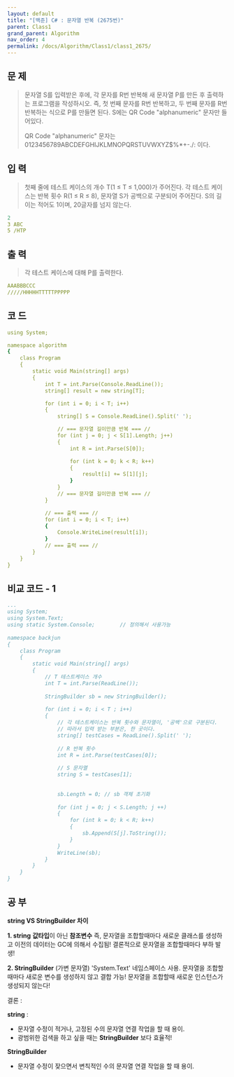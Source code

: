 ```yaml
---
layout: default
title: "[백준] C# : 문자열 반복 (2675번)"
parent: Class1
grand_parent: Algorithm
nav_order: 4
permalink: /docs/Algorithm/Class1/class1_2675/
---
```


## 문 제
> 문자열 S를 입력받은 후에, 각 문자를 R번 반복해 새 문자열 P를 만든 후 출력하는 프로그램을 작성하시오. 즉, 첫 번째 문자를 R번 반복하고, 두 번째 문자를 R번 반복하는 식으로 P를 만들면 된다. S에는 QR Code "alphanumeric" 문자만 들어있다.
> 
> QR Code "alphanumeric" 문자는 0123456789ABCDEFGHIJKLMNOPQRSTUVWXYZ\$%*+-./: 이다.


## 입 력
> 첫째 줄에 테스트 케이스의 개수 T(1 ≤ T ≤ 1,000)가 주어진다. 각 테스트 케이스는 반복 횟수 R(1 ≤ R ≤ 8), 문자열 S가 공백으로 구분되어 주어진다. S의 길이는 적어도 1이며, 20글자를 넘지 않는다. 

```yaml
2
3 ABC
5 /HTP
```

## 출 력
> 각 테스트 케이스에 대해 P를 출력한다.

```yaml
AAABBBCCC
/////HHHHHTTTTTPPPPP
```

## 코 드

```yaml
using System;

namespace algorithm
{
    class Program
    {
        static void Main(string[] args)
        {
            int T = int.Parse(Console.ReadLine());
            string[] result = new string[T];

            for (int i = 0; i < T; i++)
            {
                string[] S = Console.ReadLine().Split(' ');

                // === 문자열 길이만큼 반복 === //
                for (int j = 0; j < S[1].Length; j++)
                {
                    int R = int.Parse(S[0]);

                    for (int k = 0; k < R; k++)
                    {
                        result[i] += S[1][j];
                    }
                }
                // === 문자열 길이만큼 반복 === //
            }

            // === 출력 === //
            for (int i = 0; i < T; i++)
            {
                Console.WriteLine(result[i]);
            }
            // === 출력 === //
        }
    }
}
```

## 비교 코드 - 1

```yaml
...
using System;
using System.Text;
using static System.Console;        // 정의해서 사용가능
 
namespace backjun
{
    class Program
    {
        static void Main(string[] args)
        {
            // T 테스트케이스 개수
            int T = int.Parse(ReadLine());
 
            StringBuilder sb = new StringBuilder();
 
            for (int i = 0; i < T ; i++)
            {
                // 각 테스트케이스는 반복 횟수와 문자열이, '공백'으로 구분된다.
                // 따라서 입력 받는 부분은, 한 곳이다.
                string[] testCases = ReadLine().Split(' ');
 
                // R 반복 횟수 
                int R = int.Parse(testCases[0]);
                                
                // S 문자열
                string S = testCases[1];
 
 
                sb.Length = 0; // sb 객체 초기화
 
                for (int j = 0; j < S.Length; j ++)
                {
                    for (int k = 0; k < R; k++)
                    {
                        sb.Append(S[j].ToString());
                    }
                }
                WriteLine(sb);
            }
        }
    }
}
```

## 공 부

**string VS StringBuilder 차이**

**1. string**
**값타입**이 아닌 **참조변수**
즉, 문자열을 조합할때마다 새로운 클래스를 생성하고 이전의 데이터는 GC에 의해서 수집됨! 결론적으로 문자열을 조합할때마다 부하 발생!

**2. StringBuilder** (가변 문자열)
'System.Text' 네임스페이스 사용.
문자열을 조합할때마다 새로운 변수를 생성하지 않고 결합 가능!
문자열을 조합할때 새로운 인스턴스가 생성되지 않는다!


결론 :

**string** : 
- 문자열 수정이 적거나, 고정된 수의 문자열 연결 작업을 할 때 용이. 
- 광범위한 검색을 하고 싶을 때는 **StringBuilder** 보다 효율적!

**StringBuilder** 
- 문자열 수정이 잦으면서 변칙적인 수의 문자열 연결 작업을 할 때 용이.